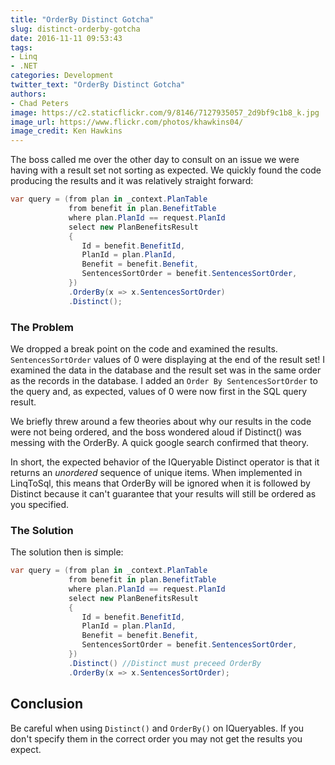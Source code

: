 ```yaml
---
title: "OrderBy Distinct Gotcha"
slug: distinct-orderby-gotcha
date: 2016-11-11 09:53:43
tags: 
- Linq
- .NET
categories: Development
twitter_text: "OrderBy Distinct Gotcha"
authors: 
- Chad Peters
image: https://c2.staticflickr.com/9/8146/7127935057_2d9bf9c1b8_k.jpg
image_url: https://www.flickr.com/photos/khawkins04/
image_credit: Ken Hawkins
---
```


The boss called me over the other day to consult on an issue we were having with a result set not sorting as expected. We quickly found the code producing the results and it was relatively straight forward:

```csharp
var query = (from plan in _context.PlanTable
             from benefit in plan.BenefitTable
             where plan.PlanId == request.PlanId
             select new PlanBenefitsResult
             {
                Id = benefit.BenefitId,
                PlanId = plan.PlanId,
                Benefit = benefit.Benefit,
                SentencesSortOrder = benefit.SentencesSortOrder,
             })
             .OrderBy(x => x.SentencesSortOrder)
             .Distinct();
```

### The Problem

We dropped a break point on the code and examined the results. `SentencesSortOrder` values of 0 were displaying at the end of the result set! I examined the data in the database and the result set was in the same order as the records in the database. I added an `Order By SentencesSortOrder` to the query and, as expected, values of 0 were now first in the SQL query result.

We briefly threw around a few theories about why our results in the code were not being ordered, and the boss wondered aloud if Distinct() was messing with the OrderBy. A quick google search confirmed that theory. 

In short, the expected behavior of the IQueryable Distinct operator is that it returns an _unordered_ sequence of unique items. When implemented in LinqToSql, this means that OrderBy will be ignored when it is followed by Distinct because it can't guarantee that your results will still be ordered as you specified.

### The Solution

The solution then is simple:

```csharp
var query = (from plan in _context.PlanTable
             from benefit in plan.BenefitTable
             where plan.PlanId == request.PlanId
             select new PlanBenefitsResult
             {
                Id = benefit.BenefitId,
                PlanId = plan.PlanId,
                Benefit = benefit.Benefit,
                SentencesSortOrder = benefit.SentencesSortOrder,
             })
             .Distinct() //Distinct must preceed OrderBy
             .OrderBy(x => x.SentencesSortOrder);
```

## Conclusion

Be careful when using `Distinct()` and `OrderBy()` on IQueryables. If you don't specify them in the correct order you may not get the results you expect.
